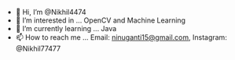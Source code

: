 - 👋 Hi, I’m @Nikhil4474
- 👀 I’m interested in ... OpenCV and Machine Learning
- 🌱 I’m currently learning ... Java
- 📫 How to reach me ... Email: ninuganti15@gmail.com, Instagram: @Nikhil77477

<!---
Nikhil4474/Nikhil4474 is a ✨ special ✨ repository because its `README.md` (this file) appears on your GitHub profile.
You can click the Preview link to take a look at your changes.
--->
